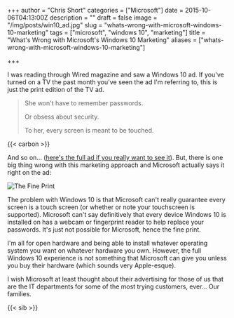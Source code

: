 +++
author = "Chris Short"
categories = ["Microsoft"]
date = 2015-10-06T04:13:00Z
description = ""
draft = false
image = "/img/posts/win10_ad.jpg"
slug = "whats-wrong-with-microsoft-windows-10-marketing"
tags = ["microsoft", "windows 10", "marketing"]
title = "What's Wrong with Microsoft's Windows 10 Marketing"
aliases = ["whats-wrong-with-microsoft-windows-10-marketing"]

+++

I was reading through Wired magazine and saw a Windows 10 ad. If you've turned on a TV the past month you've seen the ad I'm referring to, this is just the print edition of the TV ad.

>She won't have to remember passwords.
>
> Or obsess about security.
>
> To her, every screen is meant to be touched.

{{< carbon >}}

And so on... ([here's the full ad if you really want to see it](https://cache.chrisshort.net/file/cache-chrisshort-net/win10_ad.jpg)). But, there is one big thing wrong with this marketing approach and Microsoft actually says it right on the ad:

![The Fine Print](https://cache.chrisshort.net/file/cache-chrisshort-net/win10_ad_zoom_optimized.png)

The problem with Windows 10 is that Microsoft can't really guarantee every screen is a touch screen (or whether or note your touchscreen is supported). Microsoft can't say definitively that every device Windows 10 is installed on has a webcam or fingerprint reader to help replace your passwords. It's just not possible for Microsoft, hence the fine print.

I'm all for open hardware and being able to install whatever operating system you want on whatever hardware you own. However, the full Windows 10 experience is not something that Microsoft can give you unless you buy their hardware (which sounds very Apple-esque).

I wish Microsoft at least thought about their advertising for those of us that are the IT departments for some of the most trying customers, ever... Our families.

{{< sib >}}
